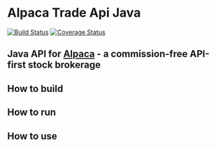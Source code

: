 Alpaca Trade Api Java
=====================
[![Build Status](https://travis-ci.org/maseev/alpaca-trade-api-java.svg?branch=master)](https://travis-ci.org/maseev/alpaca-trade-api-java)
[![Coverage Status](https://coveralls.io/repos/github/maseev/alpaca-trade-api-java/badge.svg?branch=master)](https://coveralls.io/github/maseev/alpaca-trade-api-java?branch=master)

Java API for [Alpaca](https://alpaca.markets) - a commission-free API-first stock brokerage
-------------------------------------------------------------------------------------------

How to build
------------

How to run
----------

How to use
----------